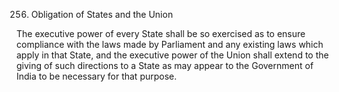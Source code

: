 256. Obligation of States and the Union

The executive power of every State shall be so exercised as to ensure compliance with the laws made by Parliament and any existing laws which apply in that State, and the executive power of the Union shall extend to the giving of such directions to a State as may appear to the Government of India to be necessary for that purpose.

